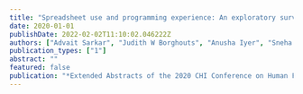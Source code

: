 ```yaml
---
title: "Spreadsheet use and programming experience: An exploratory survey"
date: 2020-01-01
publishDate: 2022-02-02T11:10:02.046222Z
authors: ["Advait Sarkar", "Judith W Borghouts", "Anusha Iyer", "Sneha Khullar", "Christian Canton", "Felienne Hermans", "Andrew D Gordon", "Jack Williams"]
publication_types: ["1"]
abstract: ""
featured: false
publication: "*Extended Abstracts of the 2020 CHI Conference on Human Factors in Computing Systems*"
---
```


